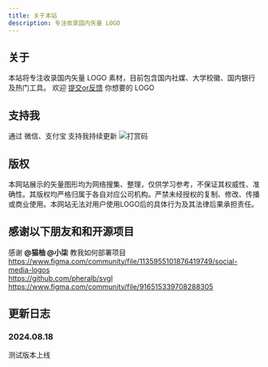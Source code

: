 ```yaml
---
title: 关于本站
description: 专注收录国内矢量 LOGO
---
```


<script>
  import Endpoint from '../components/endpoints.svelte';
</script>


## 关于
本站将专注收录国内矢量 LOGO 素材，目前包含国内社媒、大学校徽、国内银行及热门工具。
欢迎 [提交or反馈](https://markdown.com.cn) 你想要的 LOGO

## 支持我
通过 微信、支付宝 支持我持续更新
![打赏码](https://huazispace.s3.bitiful.net/SVGLOGO/reward.png "打赏码")

## 版权
本网站展示的矢量图形均为网络搜集、整理，仅供学习参考，不保证其权威性、准确性。其版权均严格归属于各自对应公司机构。严禁未经授权的复制、修改、传播或商业使用。本网站无法对用户使用LOGO后的具体行为及其法律后果承担责任。

## 感谢以下朋友和和开源项目
感谢 **@猫柚 @小柒** 教我如何部署项目 <br>
https://www.figma.com/community/file/1135955101876419749/social-media-logos <br>
https://github.com/pheralb/svgl <br>
https://www.figma.com/community/file/916515339708288305 

## 更新日志
### 2024.08.18
测试版本上线



